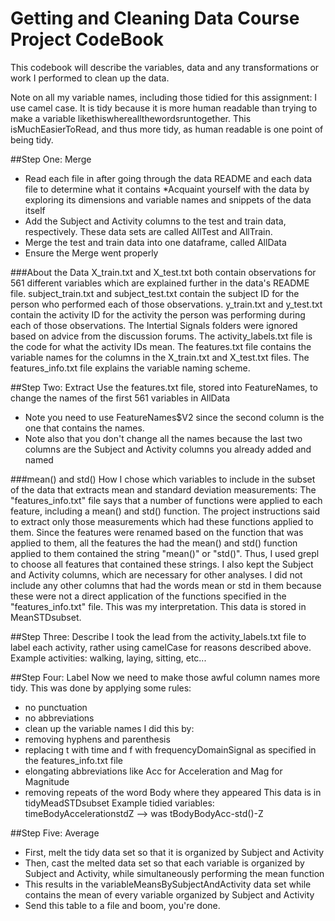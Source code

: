 Getting and Cleaning Data Course Project CodeBook
=================================================

This codebook will describe the variables, data and any transformations or work I performed to clean up the data.

Note on all my variable names, including those tidied for this assignment: I use camel case. It is tidy because it is more human readable than trying to make a variable likethiswhereallthewordsruntogether. This isMuchEasierToRead, and thus more tidy, as human readable is one point of being tidy.

##Step One: Merge
* Read each file in after going through the data README and each data file to determine what it contains
*Acquaint yourself with the data by exploring its dimensions and variable names and snippets of the data itself
* Add the Subject and Activity columns to the test and train data, respectively. These data sets are called AllTest and AllTrain.
* Merge the test and train data into one dataframe, called AllData
* Ensure the Merge went properly

###About the Data
X_train.txt and X_test.txt both contain observations for 561 different variables which are explained further in the data's README file.
subject_train.txt and subject_test.txt contain the subject ID for the person who performed each of those observations.
y_train.txt and y_test.txt contain the activity ID for the activity the person was performing during each of those observations.
The Intertial Signals folders were ignored based on advice from the discussion forums.
The activity_labels.txt file is the code for what the activity IDs mean.
The features.txt file contains the variable names for the columns in the X_train.txt and X_test.txt files.
The features_info.txt file explains the variable naming scheme.

##Step Two: Extract
Use the features.txt file, stored into FeatureNames, to change the names of the first 561 variables in AllData
* Note you need to use FeatureNames$V2 since the second column is the one that contains the names.
* Note also that you don't change all the names because the last two columns are the Subject and Activity columns you already added and named

###mean() and std()
How I chose which variables to include in the subset of the data that extracts mean and standard deviation measurements: The "features_info.txt" file says that a number of functions were applied to each feature, including a mean() and std() function. The project instructions said to extract only those measurements which had these functions applied to them. Since the features were renamed based on the function that was applied to them, all the features the had the mean() and std() function applied to them contained the string "mean()" or "std()". Thus, I used grepl to choose all features that contained these strings. I also kept the Subject and Activity columns, which are necessary for other analyses. I did not include any other columns that had the words mean or std in them because these were not a direct application of the functions specified in the "features_info.txt" file. This was my interpretation.
This data is stored in MeanSTDsubset.

##Step Three: Describe
I took the lead from the activity_labels.txt file to label each activity, rather using camelCase for reasons described above.
Example activities: walking, laying, sitting, etc...

##Step Four: Label
Now we need to make those awful column names more tidy. This was done by applying some rules:
* no punctuation
* no abbreviations
* clean up the variable names
I did this by:
* removing hyphens and parenthesis
* replacing t with time and f with frequencyDomainSignal as specified in the features_info.txt file
* elongating abbreviations like Acc for Acceleration and Mag for Magnitude
* removing repeats of the word Body where they appeared
This data is in tidyMeadSTDsubset
Example tidied variables: timeBodyAccelerationstdZ --> was tBodyBodyAcc-std()-Z

##Step Five: Average
* First, melt the tidy data set so that it is organized by Subject and Activity
* Then, cast the melted data set so that each variable is organized by Subject and Activity, while simultaneously performing the mean function
* This results in the variableMeansBySubjectAndActivity data set while contains the mean of every variable organized by Subject and Activity
* Send this table to a file and boom, you're done.